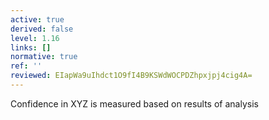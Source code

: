 ```yaml
---
active: true
derived: false
level: 1.16
links: []
normative: true
ref: ''
reviewed: EIapWa9uIhdct1O9fI4B9KSWdWOCPDZhpxjpj4cig4A=
---
```


Confidence in XYZ is measured based on results of analysis
